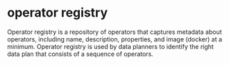 # operator registry

Operator registry is a repository of operators that captures metadata about operators, including name, description, properties, and image (docker) at a minimum. Operator registry is used by data planners to identify the right data plan that consists of a sequence of operators.

